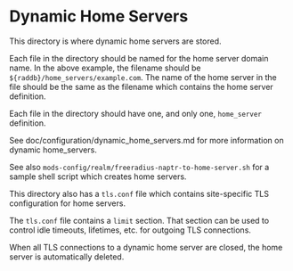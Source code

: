 # Dynamic Home Servers

This directory is where dynamic home servers are stored.

Each file in the directory should be named for the home server domain
name.  In the above example, the filename should be
`${raddb}/home_servers/example.com`.  The name of the home server in
the file should be the same as the filename which contains the home
server definition.

Each file in the directory should have one, and only one,
`home_server` definition.

See doc/configuration/dynamic_home_servers.md for more information on
dynamic home_servers.

See also `mods-config/realm/freeradius-naptr-to-home-server.sh` for a
sample shell script which creates home servers.

This directory also has a `tls.conf` file which contains site-specific
TLS configuration for home servers.

The `tls.conf` file contains a `limit` section.  That section can be
used to control idle timeouts, lifetimes, etc. for outgoing TLS
connections.

When all TLS connections to a dynamic home server are closed, the home
server is automatically deleted.
